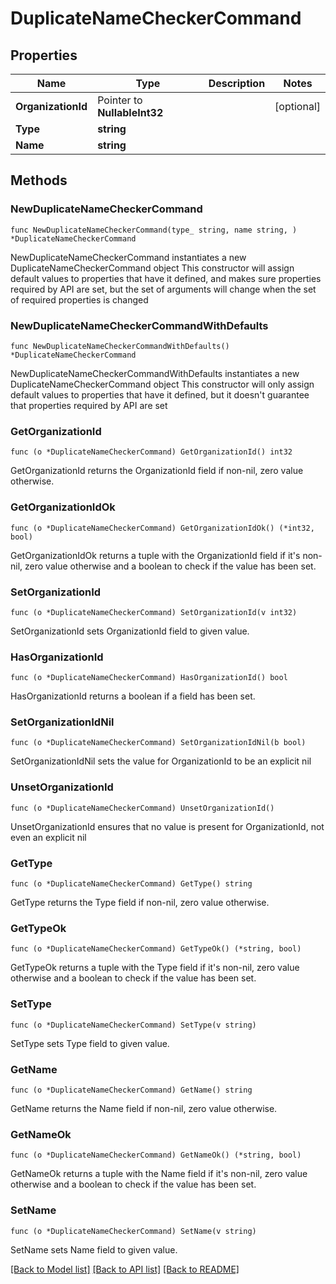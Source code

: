 # DuplicateNameCheckerCommand

## Properties

Name | Type | Description | Notes
------------ | ------------- | ------------- | -------------
**OrganizationId** | Pointer to **NullableInt32** |  | [optional] 
**Type** | **string** |  | 
**Name** | **string** |  | 

## Methods

### NewDuplicateNameCheckerCommand

`func NewDuplicateNameCheckerCommand(type_ string, name string, ) *DuplicateNameCheckerCommand`

NewDuplicateNameCheckerCommand instantiates a new DuplicateNameCheckerCommand object
This constructor will assign default values to properties that have it defined,
and makes sure properties required by API are set, but the set of arguments
will change when the set of required properties is changed

### NewDuplicateNameCheckerCommandWithDefaults

`func NewDuplicateNameCheckerCommandWithDefaults() *DuplicateNameCheckerCommand`

NewDuplicateNameCheckerCommandWithDefaults instantiates a new DuplicateNameCheckerCommand object
This constructor will only assign default values to properties that have it defined,
but it doesn't guarantee that properties required by API are set

### GetOrganizationId

`func (o *DuplicateNameCheckerCommand) GetOrganizationId() int32`

GetOrganizationId returns the OrganizationId field if non-nil, zero value otherwise.

### GetOrganizationIdOk

`func (o *DuplicateNameCheckerCommand) GetOrganizationIdOk() (*int32, bool)`

GetOrganizationIdOk returns a tuple with the OrganizationId field if it's non-nil, zero value otherwise
and a boolean to check if the value has been set.

### SetOrganizationId

`func (o *DuplicateNameCheckerCommand) SetOrganizationId(v int32)`

SetOrganizationId sets OrganizationId field to given value.

### HasOrganizationId

`func (o *DuplicateNameCheckerCommand) HasOrganizationId() bool`

HasOrganizationId returns a boolean if a field has been set.

### SetOrganizationIdNil

`func (o *DuplicateNameCheckerCommand) SetOrganizationIdNil(b bool)`

 SetOrganizationIdNil sets the value for OrganizationId to be an explicit nil

### UnsetOrganizationId
`func (o *DuplicateNameCheckerCommand) UnsetOrganizationId()`

UnsetOrganizationId ensures that no value is present for OrganizationId, not even an explicit nil
### GetType

`func (o *DuplicateNameCheckerCommand) GetType() string`

GetType returns the Type field if non-nil, zero value otherwise.

### GetTypeOk

`func (o *DuplicateNameCheckerCommand) GetTypeOk() (*string, bool)`

GetTypeOk returns a tuple with the Type field if it's non-nil, zero value otherwise
and a boolean to check if the value has been set.

### SetType

`func (o *DuplicateNameCheckerCommand) SetType(v string)`

SetType sets Type field to given value.


### GetName

`func (o *DuplicateNameCheckerCommand) GetName() string`

GetName returns the Name field if non-nil, zero value otherwise.

### GetNameOk

`func (o *DuplicateNameCheckerCommand) GetNameOk() (*string, bool)`

GetNameOk returns a tuple with the Name field if it's non-nil, zero value otherwise
and a boolean to check if the value has been set.

### SetName

`func (o *DuplicateNameCheckerCommand) SetName(v string)`

SetName sets Name field to given value.



[[Back to Model list]](../README.md#documentation-for-models) [[Back to API list]](../README.md#documentation-for-api-endpoints) [[Back to README]](../README.md)


